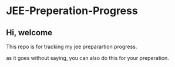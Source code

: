 # JEE-Preperation-Progress

## Hi, welcome
This repo is for tracking my jee preparartion progress.

as it goes without saying, you can also do this for your preperation.
